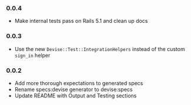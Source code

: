 ### 0.0.4

* Make internal tests pass on Rails 5.1 and clean up docs


### 0.0.3

* Use the new `Devise::Test::IntegrationHelpers` instead of the custom `sign_in` helper

### 0.0.2

* Add more thorough expectations to generated specs
* Rename specs:devise generator to devise:specs
* Update README with Output and Testing sections
